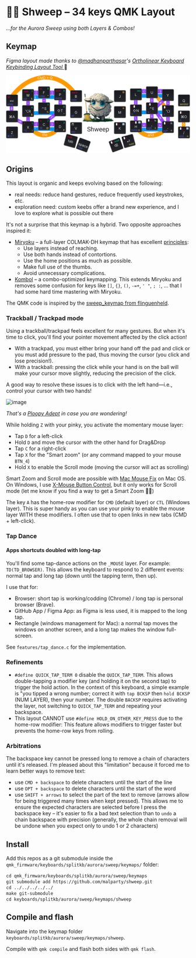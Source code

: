 # 🧹🐑 Shweep – 34 keys QMK Layout

_...for the Aurora Sweep using both Layers & Combos!_

## Keymap

_Figma layout made thanks to [@madhanparthasar](https://www.figma.com/@madhanparthasar)'s [Ortholinear Keyboard Keybinding Layout Tool
](https://www.figma.com/community/file/1283154322826272613)_ 🙌

<img src="images/keymap.png" alt="The Shweep's keymap!" />

## Origins

This layout is organic and keeps evolving based on the following:

- real needs: reduce hand gestures, reduce frequently used keystrokes, etc.
- exploration need: custom keebs offer a brand new experience, and I love to explore what is possible out there

It's not a surprise that this keymap is a hybrid. Two opposite approaches inspired it:

- [Miryoku](https://github.com/manna-harbour/miryoku) – a full-layer COLMAK-DH keymap that has excellent [principles](https://github.com/manna-harbour/miryoku/tree/master/docs/reference#general-principles):
  - Use layers instead of reaching.
  - Use both hands instead of contortions.
  - Use the home positions as much as possible.
  - Make full use of the thumbs.
  - Avoid unnecessary complications.
- [Kombol](https://github.com/skychil/kombol) – a combo-optimized keymapping. This extends Miryoku and removes some confusion for keys like `[]`, `{}`, `()`, `-=+`, `' "`, `; :`, ... that I had some hard time mastering with Miryoku.

The QMK code is inspired by the [sweep_keymap from flinguenheld](https://github.com/flinguenheld/sweep_keymap).

### Trackball / Trackpad mode

Using a trackball/trackpad feels excellent for many gestures. But when it's time to click, you'll find your pointer movement affected by the click action!

- With a trackpad, you must either bring your hand off the pad and click or you must add pressure to the pad, thus moving the cursor (you click and lose precision!).
- With  a trackball: pressing the click while your hand is on the ball will make your cursor move slightly, reducing the precision of the click.

A good way to resolve these issues is to click with the left hand—i.e., control your cursor with two hands!

![image](https://github.com/user-attachments/assets/91d33f9e-1957-4b40-91c3-f2425f92d121)

_That's a [Ploopy Adept](https://ploopy.co/adept-trackball/) in case you are wondering!_

While holding `Z` with your pinky, you activate the momentary mouse layer:

- Tap `D` for a left-click
- Hold `D` and move the cursor with the other hand for Drag&Drop
- Tap `C` for a right-click
- Tap `X` for the "Smart zoom" (or any command mapped to your mouse `BTN_4`)
- Hold `X` to enable the Scroll mode (moving the cursor will act as scrolling)

Smart Zoom and Scroll mode are possible with [Mac Mouse Fix](https://macmousefix.com/) on Mac OS.
On Windows, I use [X-Mouse Button Control](https://www.highrez.co.uk/downloads/XMouseButtonControl.htm), but it only works for Scroll mode (let me know if you find a way to get a Smart Zoom 🙏🏼)

The key `A` has the home-row modifier for `CMD` (default layer) or `CTL` (Windows layer).
This is super handy as you can use your pinky to enable the mouse layer WITH these modifiers.
I often use that to open links in new tabs (CMD + left-click).

### Tap Dance

#### Apps shortcuts doubled with long-tap

You'll find some tap-dance actions on the `_MOUSE` layer. For example: `TD(TD_BROWSER)`.
This allows the keyboard to respond to 2 different events: normal tap and long tap (down until the tapping term, then up).

I use that for:

- Browser: short tap is working/codding (Chrome) / long tap is personal browser (Brave).
- GitHub App / Figma App: as Figma is less used, it is mapped to the long tap.
- Rectangle (windows management for Mac): a normal tap moves the windows on another screen, and a long tap makes the window full-screen.

See `features/tap_dance.c` for the implementation.

### Refinements

- `#define QUICK_TAP_TERM 0` disable the `QUICK_TAP_TERM`.
  This allows double-tapping a modifier key (and holding it on the second tap) to trigger the hold action.
  In the context of this keyboard, a simple example is
  "you tipped a wrong number; correct it with `tap BCKSP` then `hold BCKSP` (NUM LAYER), then your number.
  The double `BACKSP` requires activating the layer, not switching to `QUICK_TAP_TERM` and repeating your backspace.
- This layout CANNOT use `#define HOLD_ON_OTHER_KEY_PRESS` due to the home-row modifier:
  This feature allows modifiers to trigger faster but prevents the home-row keys from rolling.

### Arbitrations

The backspace key cannot be pressed long to remove a chain of characters until it's released.
I'm pleased about this "limitation" because it forced me to learn better ways to remove text:

- use `CMD + backspace` to delete characters until the start of the line
- use `OPT + backspace` to delete characters until the start of the word
- use `SHIFT + arrows` to select the part of the text to remove (arrows allow for being triggered many times when kept pressed). This allows me to ensure the expected characters are selected before I press the backspace key – it's easier to fix a bad text selection than to `undo` a chain backspace with precision (generally, the whole chain removal will be undone when you expect only to undo 1 or 2 characters)

## Install

Add this repos as a git submodule inside the `qmk_firmware/keyboards/splitkb/aurora/sweep/keymaps/` folder:

```shell
cd qmk_firmware/keyboards/splitkb/aurora/sweep/keymaps
git submodule add https://github.com/malparty/shweep.git
cd ../../../../../
make git-submodule
cd keyboards/splitkb/aurora/sweep/keymaps/shweep
```

## Compile and flash

Navigate into the keymap folder `keyboards/splitkb/aurora/sweep/keymaps/shweep`.

Compile with `qmk compile` and flash both sides with `qmk flash`.
